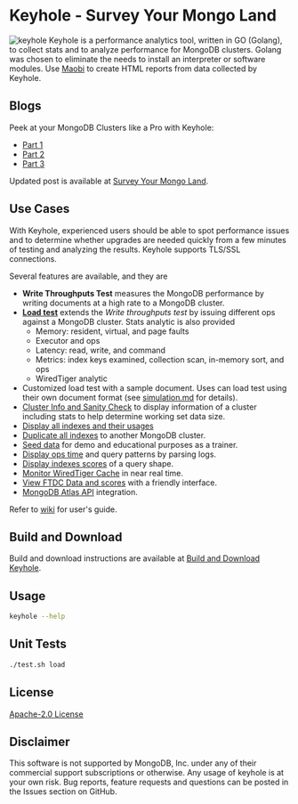 # Keyhole - Survey Your Mongo Land

![keyhole](/keyhole-logo-40x40.png) Keyhole is a performance analytics tool, written in GO (Golang), to collect stats and to analyze performance for MongoDB clusters.  Golang was chosen to eliminate the needs to install an interpreter or software modules.  Use [Maobi](https://www.simagix.com/2021/02/maobi-reports-generator-for-keyhole.html) to create HTML reports from data collected by Keyhole.

## Blogs

Peek at your MongoDB Clusters like a Pro with Keyhole:

- [Part 1](https://www.mongodb.com/blog/post/peek-at-your-mongodb-clusters-like-a-pro-with-keyhole-part-1)
- [Part 2](https://www.mongodb.com/blog/post/peek-at-your-mongodb-clusters-like-a-pro-with-keyhole-part-2)
- [Part 3](https://www.mongodb.com/blog/post/peek-your-clusters-like-pro-with-keyhole-part-3)

Updated post is available at [Survey Your Mongo Land](https://www.simagix.com/2021/02/survey-your-mongo-land.html).
## Use Cases

With Keyhole, experienced users should be able to spot performance issues and to determine whether upgrades are needed quickly from a few minutes of testing and analyzing the results.  Keyhole supports TLS/SSL connections.

Several features are available, and they are

- **Write Throughputs Test** measures the MongoDB performance by writing documents at a high rate to a MongoDB cluster.
- [**Load test**](simulation.md) extends the *Write throughputs test* by issuing different ops against a MongoDB cluster.  Stats analytic is also provided
  - Memory: resident, virtual, and page faults
  - Executor and ops
  - Latency: read, write, and command
  - Metrics: index keys examined, collection scan, in-memory sort, and ops
  - WiredTiger analytic
- Customized load test with a sample document.  Uses can load test using their own document format (see [simulation.md](simulation.md) for details).
- [Cluster Info and Sanity Check](https://www.simagix.com/2021/02/survey-your-mongo-land.html) to display information of a cluster including stats to help determine working set data size.
- [Display all indexes and their usages](https://www.simagix.com/2021/02/index-responsibly.html)
- [Duplicate all indexes](https://www.simagix.com/2021/02/index-responsibly.html) to another MongoDB cluster.
- [Seed data](https://github.com/simagix/keyhole/wiki/Seed-Data-using-a-Template) for demo and educational purposes as a trainer.
- [Display ops time](https://www.simagix.com/2021/02/feel-pulse-of-mongo.html) and query patterns by parsing logs.
- [Display indexes scores](https://github.com/simagix/keyhole/wiki/Indexes-Scores-and-Explain) of a query shape.
- [Monitor WiredTiger Cache](https://www.simagix.com/2021/02/peek-into-wiredtiger-cache.html) in near real time.
- [View FTDC Data and scores](https://github.com/simagix/keyhole/wiki/MongoDB-FTDC-and-Grafana-Integration) with a friendly interface.
- [MongoDB Atlas API](https://github.com/simagix/keyhole/wiki/Atlas-API) integration.

Refer to [wiki](https://github.com/simagix/keyhole/wiki) for user's guide.

## Build and Download

Build and download instructions are available at [Build and Download Keyhole](https://www.simagix.com/2021/02/build-and-download-keyhole_7.html).

## Usage

```bash
keyhole --help
```

## Unit Tests

```bash
./test.sh load
```

## License

[Apache-2.0 License](LICENSE)

## Disclaimer

This software is not supported by MongoDB, Inc. under any of their commercial support subscriptions or otherwise. Any usage of keyhole is at your own risk. Bug reports, feature requests and questions can be posted in the Issues section on GitHub.
